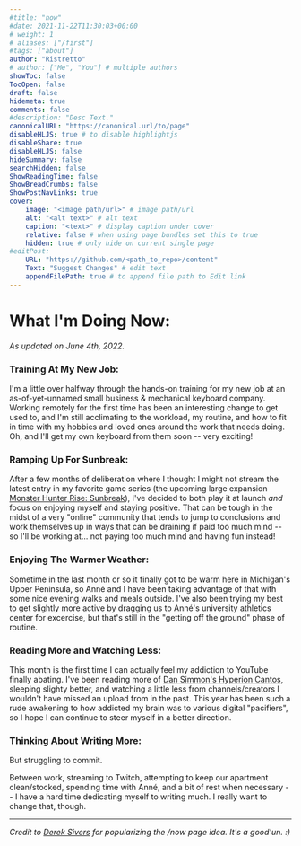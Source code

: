 ```yaml
---
#title: "now"
#date: 2021-11-22T11:30:03+00:00
# weight: 1
# aliases: ["/first"]
#tags: ["about"]
author: "Ristretto"
# author: ["Me", "You"] # multiple authors
showToc: false
TocOpen: false
draft: false
hidemeta: true
comments: false
#description: "Desc Text."
canonicalURL: "https://canonical.url/to/page"
disableHLJS: true # to disable highlightjs
disableShare: true
disableHLJS: false
hideSummary: false
searchHidden: false
ShowReadingTime: false
ShowBreadCrumbs: false
ShowPostNavLinks: true
cover:
    image: "<image path/url>" # image path/url
    alt: "<alt text>" # alt text
    caption: "<text>" # display caption under cover
    relative: false # when using page bundles set this to true
    hidden: true # only hide on current single page
#editPost:
    URL: "https://github.com/<path_to_repo>/content"
    Text: "Suggest Changes" # edit text
    appendFilePath: true # to append file path to Edit link
---
```


# What I'm Doing Now:
*As updated on June 4th, 2022.*

### Training At My New Job:

I'm a little over halfway through the hands-on training for my new job at an as-of-yet-unnamed small business & mechanical keyboard company. Working remotely for the first time has been an interesting change to get used to, and I'm still acclimating to the workload, my routine, and how to fit in time with my hobbies and loved ones around the work that needs doing. Oh, and I'll get my own keyboard from them soon -- very exciting!

### Ramping Up For Sunbreak:

After a few months of deliberation where I thought I might not stream the latest entry in my favorite game series (the upcoming large expansion [Monster Hunter Rise: Sunbreak](https://www.monsterhunter.com/rise-sunbreak/)), I've decided to both play it at launch *and* focus on enjoying myself and staying positive. That can be tough in the midst of a very "online" community that tends to jump to conclusions and work themselves up in ways that can be draining if paid too much mind -- so I'll be working at... not paying too much mind and having fun instead!

### Enjoying The Warmer Weather:

Sometime in the last month or so it finally got to be warm here in Michigan's Upper Peninsula, so Anné and I have been taking advantage of that with some nice evening walks and meals outside. I've also been trying my best to get slightly more active by dragging us to Anné's university athletics center for excercise, but that's still in the "getting off the ground" phase of routine.

### Reading More and Watching Less:

This month is the first time I can actually feel my addiction to YouTube finally abating. I've been reading more of [Dan Simmon's Hyperion Cantos](https://en.wikipedia.org/wiki/Hyperion_Cantos), sleeping slighty better, and watching a little less from channels/creators I wouldn't have missed an upload from in the past. This year has been such a rude awakening to how addicted my brain was to various digital "pacifiers", so I hope I can continue to steer myself in a better direction.

### Thinking About Writing More:
But struggling to commit. 

Between work, streaming to Twitch, attempting to keep our apartment clean/stocked, spending time with Anné, and a bit of rest when necessary -- I have a hard time dedicating myself to writing much. I really want to change that, though.

---

*Credit to [Derek Sivers](https://sive.rs/nowff) for popularizing the /now page idea. It's a good'un. :)*